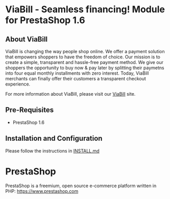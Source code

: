 # ViaBill - Seamless financing! Module for PrestaShop 1.6

## About ViaBill

ViaBill is changing the way people shop online. We offer a payment solution that empowers shoppers to have the freedom of choice. Our mission is to create a simple, transparent and hassle-free payment method. We give our shoppers the opportunity to buy now & pay later by splitting their paymetns into four equal monthly installments with zero interest. Today, ViaBill merchants can finally offer their customers a transparent checkout experience.

For more information about ViaBill, please visit our [ViaBill](https://viabill.com) site.

## Pre-Requisites
* PrestaShop 1.6

## Installation and Configuration

Please follow the instructions in [INSTALL.md](INSTALL.md)

# PrestaShop

PrestaShop is a freemium, open source e-commerce platform written in PHP: https://www.prestashop.com
